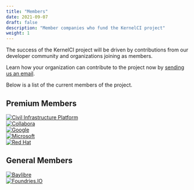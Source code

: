 ```yaml
---
title: "Members"
date: 2021-09-07
draft: false
description: "Member companies who fund the KernelCI project"
weight: 1
---
```


The success of the KernelCI project will be driven by contributions from our
developer community and organizations joining as members.

Learn how your organization can contribute to the project now by [sending us an
email](mailto:kernelci-members@groups.io?subject=KernelCI%20membership%20information%20request).

Below is a list of the current members of the project.

## Premium Members
<div class="col-sm mb-5 mb-sm-0 w-50">
  <a href="https://www.cip-project.org/" target="_blank"><img src="/image/cip-stacked-color.svg" alt="Civil Infrastructure Platform" title="Civil Infrastructure Platform" /></a>
</div>

<div class="col-sm mb-5 mb-sm-0 w-50">
  <a href="https://www.collabora.com/" target="_blank"><img src="/image/collabora-stacked-color.svg" alt="Collabora" title="Collabora" /></a>
</div>

<div class="col-sm mb-5 mb-sm-0 w-50">
  <a href="https://www.google.com/" target="_blank"><img src="/image/google-color.svg" alt="Google" title="Google" /></a>
</div>

<div class="col-sm mb-5 mb-sm-0 w-50">
  <a href="https://www.microsoft.com/" target="_blank"><img src="/image/microsoft-color.svg" alt="Microsoft" title="Microsoft" /></a>
</div>

<div class="col-sm mb-5 mb-sm-0 w-50">
  <a href="https://www.redhat.com/" target="_blank"><img src="/image/redhat-color.svg" alt="Red Hat" title="Red Hat" /></a>
</div>

## General Members
<div class="col-sm mb-5 mb-sm-0 w-50">
  <a href="https://www.baylibre.com/" target="_blank"><img src="/image/baylibre-horizontal-color.svg" alt="Baylibre" title="Baylibre" /></a>
</div>

<div class="col-sm mb-5 mb-sm-0 w-50">
  <a href="https://www.foundries.io/" target="_blank"><img src="/image/foundries-io-stacked-color.svg" alt="Foundries.IO" title="Foundries.IO" /></a>
</div>
